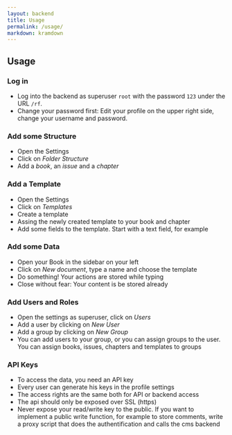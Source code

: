 ```yaml
---
layout: backend
title: Usage
permalink: /usage/
markdown: kramdown
---
```



## Usage

### Log in

- Log into the backend as superuser `root` with the password `123` under the URL `/rf`.
- Change your password first: Edit your profile on the upper right side, change
  your username and password.
  
### Add some Structure

- Open the Settings <i class="fa fa-gears"></i>
- Click on _Folder Structure_
- Add a _book_, an _issue_ and a _chapter_

### Add a Template

- Open the Settings <i class="fa fa-gears"></i>
- Click on _Templates_
- Create a template
- Assing the newly created template to your book and chapter
- Add some fields to the template. Start with a text field, for example

### Add some Data

- Open your Book in the sidebar on your left
- Click on _New document_, type a name and choose the template
- Do something! Your actions are stored while typing
- Close without fear: Your content is be stored already

### Add Users and Roles

- Open the settings as superuser, click on _Users_
- Add a user by clicking on <i class="fa fa-plus"></i> _New User_
- Add a group by clicking on <i class="fa fa-plus"></i> _New Group_
- You can add users to your group, or you can assign groups to
  the user. You can assign books, issues, chapters and templates
  to groups
  
### API Keys

- To access the data, you need an API key
- Every user can generate his keys in the profile settings
- The access rights are the same both for API or backend access
- The api should only be exposed over SSL (https)
- Never expose your read/write key to the public. If you want to implement
  a public write function, for example to store comments, write a proxy script
  that does the authentification and calls the cms backend



